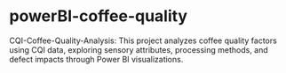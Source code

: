 # powerBI-coffee-quality
CQI-Coffee-Quality-Analysis: This project analyzes coffee quality factors using CQI data, exploring sensory attributes, processing methods, and defect impacts through Power BI visualizations.
